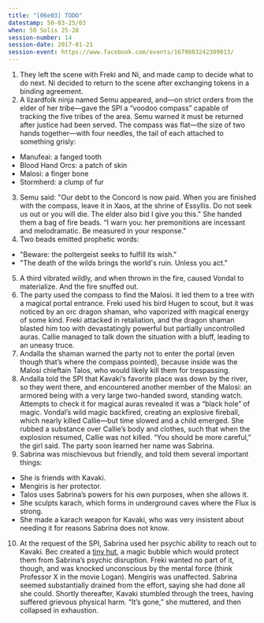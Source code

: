 ```yaml
---
title: "[06e03] TODO"
datestamp: 50-03-25/03
when: 50 Solis 25-28
session-number: 14
session-date: 2017-01-21
session-event: https://www.facebook.com/events/1679883242309013/
---
```


1. They left the scene with Freki and Ni, and made camp to decide what to do next. Ni decided to return to the scene after exchanging tokens in a binding agreement.
2. A lizardfolk ninja named Semu appeared, and—on strict orders from the elder of her tribe—gave the SPI a “voodoo compass” capable of tracking the five tribes of the area. Semu warned it must be returned after justice had been served. The compass was flat—the size of two hands together—with four needles, the tail of each attached to something grisly:

  * Manufeai: a fanged tooth
  * Blood Hand Orcs: a patch of skin
  * Malosi: a finger bone
  * Stormherd: a clump of fur

3. Semu said: "Our debt to the Concord is now paid. When you are finished with the compass, leave it in Xaos, at the shrine of Essyllis. Do not seek us out or you will die. The elder also bid I give you this.” She handed them a bag of fire beads. “I warn you: her premonitions are incessant and melodramatic. Be measured in your response."
4. Two beads emitted prophetic words:

  * "Beware: the poltergeist seeks to fulfill its wish."
  * "The death of the wilds brings the world's ruin. Unless you act."

5. A third vibrated wildly, and when thrown in the fire, caused Vondal to materialize. And the fire snuffed out.
6. The party used the compass to find the Malosi. It led them to a tree with a magical portal entrance. Freki used his bird Hugen to scout, but it was noticed by an orc dragon shaman, who vaporized with magical energy of some kind. Freki attacked in retaliation, and the dragon shaman blasted him too with devastatingly powerful but partially uncontrolled auras. Callie managed to talk down the situation with a bluff, leading to an uneasy truce.
7. Andalla the shaman warned the party not to enter the portal (even though that’s where the compass pointed), because inside was the Malosi chieftain Talos, who would likely kill them for trespassing.
8. Andalla told the SPI that Kavaki’s favorite place was down by the river, so they went there, and encountered another member of the Malosi: an armored being with a very large two-handed sword, standing watch. Attempts to check it for magical auras revealed it was a “black hole” of magic. Vondal’s wild magic backfired, creating an explosive fireball, which nearly killed Callie—but time slowed and a child emerged. She rubbed a substance over Callie’s body and clothes, such that when the explosion resumed, Callie was not killed. “You should be more careful,” the girl said. The party soon learned her name was Sabrina.
9. Sabrina was mischievous but friendly, and told them several important things:

  * She is friends with Kavaki.
  * Mengiris is her protector.
  * Talos uses Sabrina’s powers for his own purposes, when she allows it.
  * She sculpts karach, which forms in underground caves where the Flux is strong.
  * She made a karach weapon for Kavaki, who was very insistent about needing it for reasons Sabrina does not know.

10. At the request of the SPI, Sabrina used her psychic ability to reach out to Kavaki. Bec created a [tiny hut](http://www.5esrd.com/spellcasting/all-spells/t/tiny-hut/), a magic bubble which would protect them from Sabrina’s psychic disruption. Freki wanted no part of it, though, and was knocked unconscious by the mental force (think Professor X in the movie Logan). Mengiris was unaffected. Sabrina seemed substantially drained from the effort, saying she had done all she could. Shortly thereafter, Kavaki stumbled through the trees, having suffered grievous physical harm. “It’s gone,” she muttered, and then collapsed in exhaustion.
